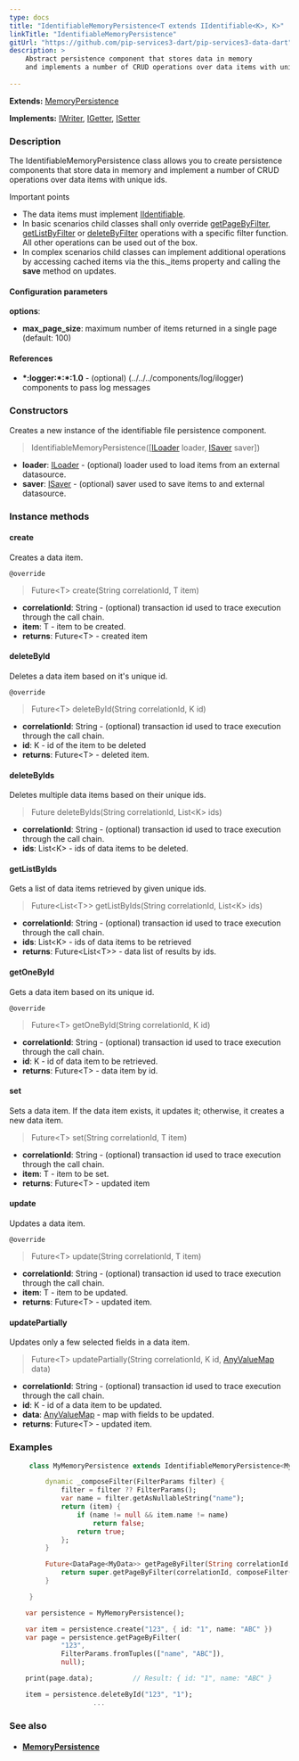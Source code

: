 ```yaml
---
type: docs
title: "IdentifiableMemoryPersistence<T extends IIdentifiable<K>, K>"
linkTitle: "IdentifiableMemoryPersistence"
gitUrl: "https://github.com/pip-services3-dart/pip-services3-data-dart"
description: >
    Abstract persistence component that stores data in memory
    and implements a number of CRUD operations over data items with unique ids.
    
---
```


**Extends:** [MemoryPersistence<T>](../memory_persistence)
   
**Implements:** [IWriter](../../core/iwriter), [IGetter](../../core/igetter), [ISetter](../../core/isetter)

### Description

The IdentifiableMemoryPersistence class allows you to create persistence components that store data in memory and implement a number of CRUD operations over data items with unique ids.

Important points

- The data items must implement [IIdentifiable](../../../commons/data/iidentifiable).
- In basic scenarios child classes shall only override [getPageByFilter](../memory_persistence/#getpagebyfilter), [getListByFilter](../memory_persistence/#getlistbyfilter) or [deleteByFilter](../memory_persistence/#deletebyfilter) operations with a specific filter function. All other operations can be used out of the box. 
- In complex scenarios child classes can implement additional operations by accessing cached items via the this._items property and calling the **save** method on updates.

#### Configuration parameters

**options**:
- **max_page_size**: maximum number of items returned in a single page (default: 100)

#### References
- **\*:logger:\*:\*:1.0** - (optional) (../../../components/log/ilogger) components to pass log messages

### Constructors
Creates a new instance of the identifiable file persistence component.

> IdentifiableMemoryPersistence([[ILoader<T>](../../core/iloader) loader, [ISaver<T>](../../core/isaver) saver])

- **loader**: [ILoader<T>](../../core/iloader) - (optional) loader used to load items from an external datasource.
- **saver**: [ISaver<T>](../../core/isaver) - (optional) saver used to save items to  and external datasource.


### Instance methods

#### create
Creates a data item.

`@override`
> Future\<T\> create(String correlationId, T item)

- **correlationId**: String - (optional) transaction id used to trace execution through the call chain.
- **item**: T - item to be created.
- **returns**: Future\<T\> - created item


#### deleteById
Deletes a data item based on it's unique id.

`@override`
> Future\<T\> deleteById(String correlationId, K id)

- **correlationId**: String - (optional) transaction id used to trace execution through the call chain.
- **id**: K -  id of the item to be deleted
- **returns**: Future\<T\> - deleted item.


#### deleteByIds
Deletes multiple data items based on their unique ids.

> Future deleteByIds(String correlationId, List\<K\> ids)

- **correlationId**: String - (optional) transaction id used to trace execution through the call chain.
- **ids**: List\<K\> -  ids of data items to be deleted.


#### getListByIds
Gets a list of data items retrieved by given unique ids.

> Future\<List\<T\>\> getListByIds(String correlationId, List\<K\> ids)

- **correlationId**: String - (optional) transaction id used to trace execution through the call chain.
- **ids**: List\<K\> -  ids of data items to be retrieved
- **returns**: Future\<List\<T\>\> - data list of results by ids.


#### getOneById
Gets a data item based on its unique id.

`@override`
> Future\<T\> getOneById(String correlationId, K id)

- **correlationId**: String - (optional) transaction id used to trace execution through the call chain.
- **id**: K - id of data item to be retrieved.
- **returns**: Future\<T\> - data item by id.


#### set
Sets a data item. If the data item exists, it updates it; otherwise, it creates a new data item.

> Future\<T\> set(String correlationId, T item)

- **correlationId**: String - (optional) transaction id used to trace execution through the call chain.
- **item**: T - item to be set.
- **returns**: Future\<T\> - updated item


#### update
Updates a data item.

`@override`
> Future\<T\> update(String correlationId, T item)

- **correlationId**: String - (optional) transaction id used to trace execution through the call chain.
- **item**: T - item to be updated.
- **returns**: Future\<T\> - updated item.


#### updatePartially
Updates only a few selected fields in a data item.

> Future\<T\> updatePartially(String correlationId, K id, [AnyValueMap](../../../commons/data/any_value_map) data)

- **correlationId**: String - (optional) transaction id used to trace execution through the call chain.
- **id**: K - id of a data item to be updated.
- **data**: [AnyValueMap](../../../commons/data/any_value_map) - map with fields to be updated.
- **returns**: Future\<T\> - updated item.

### Examples

```dart
     class MyMemoryPersistence extends IdentifiableMemoryPersistence<MyData, string> {

         dynamic _composeFilter(FilterParams filter) {
             filter = filter ?? FilterParams();
             var name = filter.getAsNullableString("name");
             return (item) {
                 if (name != null && item.name != name)
                     return false;
                 return true;
             };
         }

         Future<DataPage<MyData>> getPageByFilter(String correlationId, FilterParams filter, PagingParams paging){
             return super.getPageByFilter(correlationId, composeFilter(filter), paging, null, null);
         }

     }

    var persistence = MyMemoryPersistence();

    var item = persistence.create("123", { id: "1", name: "ABC" })
    var page = persistence.getPageByFilter(
             "123",
             FilterParams.fromTuples(["name", "ABC"]),
             null);

    print(page.data);          // Result: { id: "1", name: "ABC" }

    item = persistence.deleteById("123", "1");
                     ...

```

### See also
- #### [MemoryPersistence](../memory_persistence)
